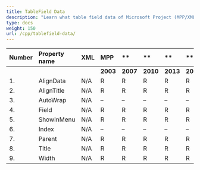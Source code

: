 ```yaml
---
title: TableField Data
description: "Learn what table field data of Microsoft Project (MPP/XML) files are can be written or read by Aspose.Tasks for C++."
type: docs
weight: 150
url: /cpp/tablefield-data/
---
```


|**Number** |**Property name** |**XML** |**MPP** |** |** |**  |** |** |**Comments** |
| :- | :- | :- | :- | :- | :- | :- | :- | :- | :- |
| | | |**2003** |**2007** |**2010** |**2013** |**2016** |**2019** | |
|1. |AlignData |N/A |R |R |R |R |R |R |
|2. |AlignTitle |N/A |R |R |R |R |R |R |
|3. |AutoWrap |N/A |– |– |– |– |– |– |
|4. |Field |N/A |R |R |R |R |R |R |
|5. |ShowInMenu |N/A |R |R |R |R |R |R |
|6. |Index |N/A |– |– |– |– |– |– |
|7. |Parent|N/A |R |R |R |R |R |R |
|8. |Title|N/A |R |R |R |R |R |R |
|9. |Width|N/A |R |R |R |R |R |R |

